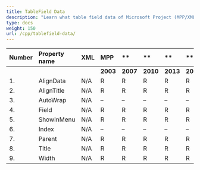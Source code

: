 ```yaml
---
title: TableField Data
description: "Learn what table field data of Microsoft Project (MPP/XML) files are can be written or read by Aspose.Tasks for C++."
type: docs
weight: 150
url: /cpp/tablefield-data/
---
```


|**Number** |**Property name** |**XML** |**MPP** |** |** |**  |** |** |**Comments** |
| :- | :- | :- | :- | :- | :- | :- | :- | :- | :- |
| | | |**2003** |**2007** |**2010** |**2013** |**2016** |**2019** | |
|1. |AlignData |N/A |R |R |R |R |R |R |
|2. |AlignTitle |N/A |R |R |R |R |R |R |
|3. |AutoWrap |N/A |– |– |– |– |– |– |
|4. |Field |N/A |R |R |R |R |R |R |
|5. |ShowInMenu |N/A |R |R |R |R |R |R |
|6. |Index |N/A |– |– |– |– |– |– |
|7. |Parent|N/A |R |R |R |R |R |R |
|8. |Title|N/A |R |R |R |R |R |R |
|9. |Width|N/A |R |R |R |R |R |R |

